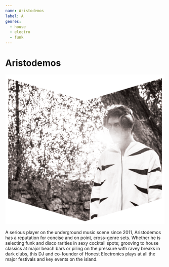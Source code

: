 ```yaml
---
name: Aristodemos
label: A
genres:
  - house
  - electro
  - funk
---
```


# Aristodemos

![](./assets/images/ARISTOS.png)

A serious player on the underground music scene since 2011, Aristodemos has a reputation for concise and on point, cross-genre sets. Whether he is selecting funk and disco rarities in sexy cocktail spots; grooving to house classics at major beach bars or piling on the pressure with ravey breaks in dark clubs, this DJ and co-founder of Honest Electronics plays at all the major festivals and key events on the island.
